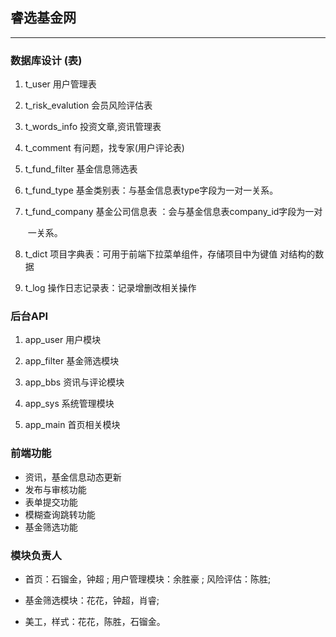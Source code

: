 ## 睿选基金网

***

### 数据库设计 (表)
1. t_user	                      用户管理表

2. t_risk_evalution     会员风险评估表

3. t_words_info            投资文章,资讯管理表               

4. t_comment               有问题，找专家(用户评论表)

5. t_fund_filter             基金信息筛选表

6. t_fund_type              基金类别表：与基金信息表type字段为一对一关系。

7. t_fund_company    基金公司信息表 ：会与基金信息表company_id字段为一对                

   ​                                        一关系。

8. t_dict                            项目字典表：可用于前端下拉菜单组件，存储项目中为键值                 					                    对结构的数据

9. t_log                             操作日志记录表：记录增删改相关操作

   

### 后台API

1. app_user   	用户模块

2. app_filter      基金筛选模块

3. app_bbs         资讯与评论模块

4. app_sys          系统管理模块

5. app_main      首页相关模块

   

### 前端功能

- 资讯，基金信息动态更新
- 发布与审核功能
- 表单提交功能
- 模糊查询跳转功能
- 基金筛选功能

### 模块负责人

- 首页：石镏金，钟超 ;          		用户管理模块：余胜豪 ;          风险评估：陈胜;  

- 基金筛选模块：花花，钟超，肖睿;  								

- 美工，样式：花花，陈胜，石镏金。



​                                      

